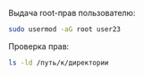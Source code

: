 Выдача root-прав пользователю:
```sh
sudo usermod -aG root user23
```

Проверка прав:
```sh
ls -ld /путь/к/директории
```

